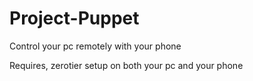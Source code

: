 # Project-Puppet


Control your pc remotely with your phone

Requires, zerotier setup on both your pc and your phone
